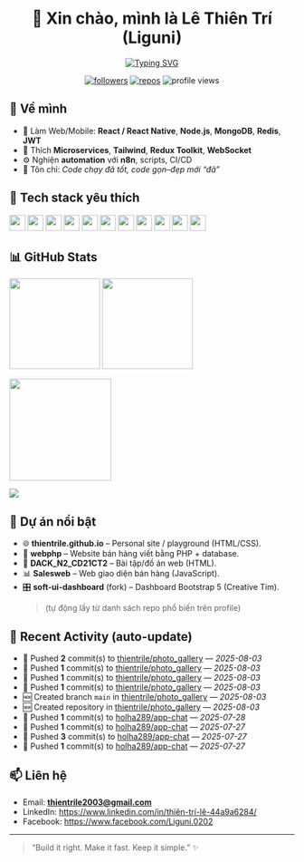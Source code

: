 <!-- Profile README (auto-updated) -->

<div align="center">
  
# 👋 Xin chào, mình là **Lê Thiên Trí** (Liguni)

[![Typing SVG](https://readme-typing-svg.demolab.com?pause=1200&width=520&lines=Lập+trình+viên+%7C+Fullstack+%7C+Tối+ưu+workflows;Node.js+%2B+MongoDB+%2B+React+Native;Yêu+automation%2C+n8n%2C+DevOps+nhẹ+nhàng)](https://git.io/typing-svg)

</div>

<p align="center">
  <a href="https://github.com/thientrile"><img alt="followers" src="https://img.shields.io/github/followers/thientrile?label=Follow&style=for-the-badge"></a>
  <a href="https://github.com/thientrile?tab=repositories"><img alt="repos" src="https://img.shields.io/badge/Repo-Explore-1f6feb?style=for-the-badge"></a>
  <img alt="profile views" src="https://komarev.com/ghpvc/?username=thientrile&style=for-the-badge">
</p>

## 🧭 Về mình

- 🚀 Làm Web/Mobile: **React / React Native**, **Node.js**, **MongoDB**, **Redis**, **JWT**
- 🧩 Thích **Microservices**, **Tailwind**, **Redux Toolkit**, **WebSocket**
- ⚙️ Nghiện **automation** với **n8n**, scripts, CI/CD
- 🎯 Tôn chỉ: _Code chạy đã tốt, code gọn–đẹp mới “đã”_

## 🧰 Tech stack yêu thích

<p>
  <img height="28" src="https://cdn.jsdelivr.net/gh/devicons/devicon/icons/javascript/javascript-original.svg" />
  <img height="28" src="https://cdn.jsdelivr.net/gh/devicons/devicon/icons/typescript/typescript-original.svg" />
  <img height="28" src="https://cdn.jsdelivr.net/gh/devicons/devicon/icons/react/react-original.svg" />
  <img height="28" src="https://cdn.jsdelivr.net/gh/devicons/devicon/icons/nodejs/nodejs-original.svg" />
  <img height="28" src="https://cdn.jsdelivr.net/gh/devicons/devicon/icons/express/express-original.svg" />
  <img height="28" src="https://cdn.jsdelivr.net/gh/devicons/devicon/icons/mongodb/mongodb-original.svg" />
  <img height="28" src="https://cdn.jsdelivr.net/gh/devicons/devicon/icons/redis/redis-original.svg" />
  <img height="28" src="https://cdn.jsdelivr.net/gh/devicons/devicon/icons/docker/docker-original.svg" />
  <img height="28" src="https://cdn.jsdelivr.net/gh/devicons/devicon/icons/git/git-original.svg" />
  <img height="28" src="https://cdn.jsdelivr.net/gh/devicons/devicon/icons/nginx/nginx-original.svg" />
<img height="28" src="https://cdn.jsdelivr.net/gh/devicons/devicon/icons/amazonwebservices/amazonwebservices-original-wordmark.svg" />

</p>

## 📊 GitHub Stats

<p>
  <img height="160" src="https://github-readme-stats.vercel.app/api?username=thientrile&show_icons=true&theme=tokyonight&hide_border=true" />
  <img height="160" src="https://github-readme-stats.vercel.app/api/top-langs/?username=thientrile&layout=compact&theme=tokyonight&hide_border=true" />
</p>
<p>
  <img height="180" src="https://github-readme-streak-stats-eight.vercel.app/?user=thientrile&theme=tokyonight&hide_border=true
" />
</p>
<p>
  <img src="https://github-profile-trophy.vercel.app/?username=thientrile&theme=onedark&no-frame=true&margin-w=8" />
</p>

## 📝 Dự án nổi bật

- 🌐 **thientrile.github.io** – Personal site / playground (HTML/CSS).
- 🛒 **webphp** – Website bán hàng viết bằng PHP + database.
- 🧪 **DACK_N2_CD21CT2** – Bài tập/đồ án web (HTML).
- 📊 **Salesweb** – Web giao diện bán hàng (JavaScript).
- 🎛 **soft-ui-dashboard** (fork) – Dashboard Bootstrap 5 (Creative Tim).
  > (tự động lấy từ danh sách repo phổ biến trên profile)

## 🧷 Recent Activity (auto-update)

<!--RECENT_ACTIVITY:START-->
- 🔼 Pushed **2** commit(s) to [thientrile/photo_gallery](https://github.com/thientrile/photo_gallery) — _2025-08-03_
- 🔼 Pushed **1** commit(s) to [thientrile/photo_gallery](https://github.com/thientrile/photo_gallery) — _2025-08-03_
- 🔼 Pushed **1** commit(s) to [thientrile/photo_gallery](https://github.com/thientrile/photo_gallery) — _2025-08-03_
- 🔼 Pushed **1** commit(s) to [thientrile/photo_gallery](https://github.com/thientrile/photo_gallery) — _2025-08-03_
- 🆕 Created branch `main` in [thientrile/photo_gallery](https://github.com/thientrile/photo_gallery) — _2025-08-03_
- 🆕 Created repository in [thientrile/photo_gallery](https://github.com/thientrile/photo_gallery) — _2025-08-03_
- 🔼 Pushed **1** commit(s) to [holha289/app-chat](https://github.com/holha289/app-chat) — _2025-07-28_
- 🔼 Pushed **1** commit(s) to [holha289/app-chat](https://github.com/holha289/app-chat) — _2025-07-27_
- 🔼 Pushed **3** commit(s) to [holha289/app-chat](https://github.com/holha289/app-chat) — _2025-07-27_
- 🔼 Pushed **1** commit(s) to [holha289/app-chat](https://github.com/holha289/app-chat) — _2025-07-27_
<!--RECENT_ACTIVITY:END-->

## 📫 Liên hệ

- Email: **thientrile2003@gmail.com**
- LinkedIn: https://www.linkedin.com/in/thiên-trí-lê-44a9a6284/
- Facebook: https://www.facebook.com/Liguni.0202

---

> “Build it right. Make it fast. Keep it simple.” ✨
